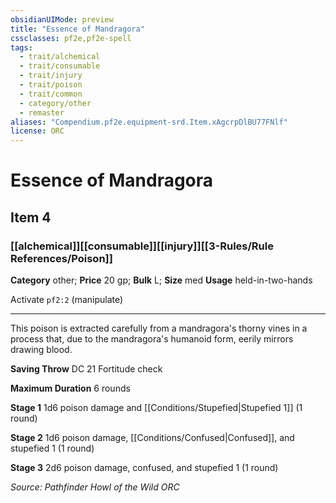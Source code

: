 ```yaml
---
obsidianUIMode: preview
title: "Essence of Mandragora"
cssclasses: pf2e,pf2e-spell
tags:
  - trait/alchemical
  - trait/consumable
  - trait/injury
  - trait/poison
  - trait/common
  - category/other
  - remaster
aliases: "Compendium.pf2e.equipment-srd.Item.xAgcrpDlBU77FNlf"
license: ORC
---
```

# Essence of Mandragora
## Item 4
### [[alchemical]][[consumable]][[injury]][[3-Rules/Rule References/Poison]]

**Category** other; 
**Price** 20 gp; 
**Bulk** L; **Size** med
**Usage** held-in-two-hands

Activate `pf2:2` (manipulate)

* * *

This poison is extracted carefully from a mandragora's thorny vines in a process that, due to the mandragora's humanoid form, eerily mirrors drawing blood.

**Saving Throw** DC 21 Fortitude check

**Maximum Duration** 6 rounds

**Stage 1** 1d6 poison damage and [[Conditions/Stupefied|Stupefied 1]] (1 round)

**Stage 2** 1d6 poison damage, [[Conditions/Confused|Confused]], and stupefied 1 (1 round)

**Stage 3** 2d6 poison damage, confused, and stupefied 1 (1 round)

*Source: Pathfinder Howl of the Wild*
*ORC*